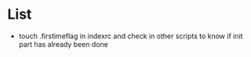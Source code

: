 # List

- touch .firstimeflag in indexrc and check in other scripts to know if init part has already been done
